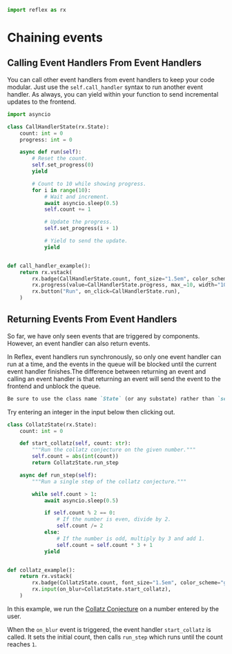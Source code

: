 ```python exec
import reflex as rx
```


# Chaining events

## Calling Event Handlers From Event Handlers

You can call other event handlers from event handlers to keep your code modular. Just use the `self.call_handler` syntax to run another event handler. As always, you can yield within your function to send incremental updates to the frontend.


```python demo exec
import asyncio

class CallHandlerState(rx.State):
    count: int = 0
    progress: int = 0

    async def run(self):
        # Reset the count.
        self.set_progress(0)
        yield

        # Count to 10 while showing progress.
        for i in range(10):
            # Wait and increment.
            await asyncio.sleep(0.5)
            self.count += 1

            # Update the progress.
            self.set_progress(i + 1)

            # Yield to send the update.
            yield


def call_handler_example():
    return rx.vstack(
        rx.badge(CallHandlerState.count, font_size="1.5em", color_scheme="green"),
        rx.progress(value=CallHandlerState.progress, max_=10, width="100%"),
        rx.button("Run", on_click=CallHandlerState.run),
    )
```

## Returning Events From Event Handlers

So far, we have only seen events that are triggered by components. However, an event handler can also return events.

In Reflex, event handlers run synchronously, so only one event handler can run at a time, and the events in the queue will be blocked until the current event handler finishes.The difference between returning an event and calling an event handler is that returning an event will send the event to the frontend and unblock the queue.

```md alert
Be sure to use the class name `State` (or any substate) rather than `self` when returning events.
```

Try entering an integer in the input below then clicking out.


```python demo exec
class CollatzState(rx.State):
    count: int = 0

    def start_collatz(self, count: str):
        """Run the collatz conjecture on the given number."""
        self.count = abs(int(count))
        return CollatzState.run_step

    async def run_step(self):
        """Run a single step of the collatz conjecture."""

        while self.count > 1:
            await asyncio.sleep(0.5)

            if self.count % 2 == 0:
                # If the number is even, divide by 2.
                self.count /= 2
            else:
                # If the number is odd, multiply by 3 and add 1.
                self.count = self.count * 3 + 1
            yield


def collatz_example():
    return rx.vstack(
        rx.badge(CollatzState.count, font_size="1.5em", color_scheme="green"),
        rx.input(on_blur=CollatzState.start_collatz),
    )

```

In this example, we run the [Collatz Conjecture](https://en.wikipedia.org/wiki/Collatz_conjecture) on a number entered by the user.

When the `on_blur` event is triggered, the event handler `start_collatz` is called. It sets the initial count, then calls `run_step` which runs until the count reaches `1`.

